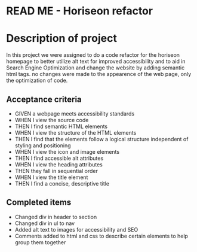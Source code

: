 # READ ME - Horiseon refactor </h1>
<h1>Description of project</h1>
<p> In this project we were assigned to do a code refactor for the horiseon homepage to better utilize alt text for improved accessibility and to aid in Search Engine Optimization and change the website by adding semantic html tags. no changes were made to the appearence of the web page, only the optimization of code.

## Acceptance criteria

* GIVEN a webpage meets accessibility standards
* WHEN I view the source code
* THEN I find semantic HTML elements
* WHEN I view the structure of the HTML elements
* THEN I find that the elements follow a logical structure independent of styling and positioning
* WHEN I view the icon and image elements
* THEN I find accessible alt attributes
* WHEN I view the heading attributes
* THEN they fall in sequential order
* WHEN I view the title element
* THEN I find a concise, descriptive title

## Completed items

* Changed div in header to section
* Changed div in ul to nav
* Added alt text to images for accessibility and SEO
* Comments added to html and css to describe certain elements to help group them together
